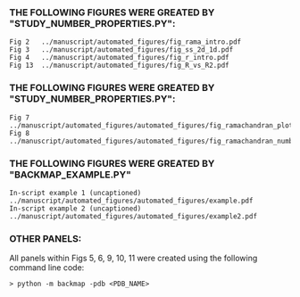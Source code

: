 ### THE FOLLOWING FIGURES WERE GREATED BY "STUDY_NUMBER_PROPERTIES.PY":

```
Fig 2	../manuscript/automated_figures/fig_rama_intro.pdf
Fig 3	../manuscript/automated_figures/fig_ss_2d_1d.pdf
Fig 4	../manuscript/automated_figures/fig_r_intro.pdf
Fig 13	../manuscript/automated_figures/fig_R_vs_R2.pdf
```

### THE FOLLOWING FIGURES WERE GREATED BY "STUDY_NUMBER_PROPERTIES.PY":

```
Fig 7	../manuscript/automated_figures/automated_figures/fig_ramachandran_plots_vs_numbers.pdf
Fig 8	../manuscript/automated_figures/automated_figures/fig_ramachandran_numbers_are_useful1.pdf
```

### THE FOLLOWING FIGURES WERE GREATED BY "BACKMAP_EXAMPLE.PY"

```
In-script example 1 (uncaptioned)	../manuscript/automated_figures/automated_figures/example.pdf
In-script example 2 (uncaptioned)	../manuscript/automated_figures/automated_figures/example2.pdf
```

### OTHER PANELS:

All panels within Figs 5, 6, 9, 10, 11 were created using the following command line code:

```
> python -m backmap -pdb <PDB_NAME>
```
